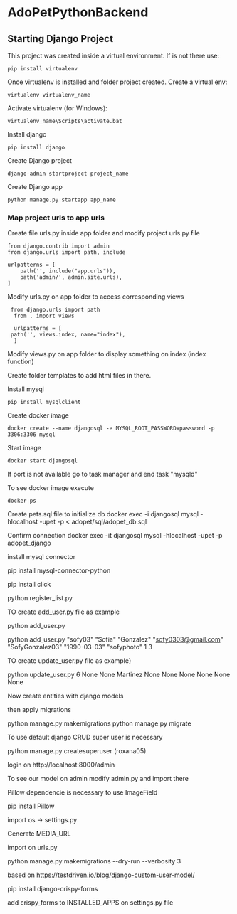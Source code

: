 # AdoPetPythonBackend

## Starting Django Project

This project was created inside a virtual environment. If is not there use:

```
pip install virtualenv
```

Once virtualenv is installed and folder project created. Create a virtual env:

```
virtualenv virtualenv_name
```

Activate virtualenv (for Windows):

```
virtualenv_name\Scripts\activate.bat
```

Install django
```
pip install django
```

Create Django project
```
django-admin startproject project_name
```

Create Django app
```
python manage.py startapp app_name
```
### Map project urls to app urls
Create file urls.py inside app folder and modify project urls.py file
```
from django.contrib import admin
from django.urls import path, include

urlpatterns = [
    path('', include("app.urls")), 
    path('admin/', admin.site.urls),
]
```
Modify urls.py on app folder to access corresponding views
```
 from django.urls import path
  from . import views

  urlpatterns = [
 path('', views.index, name="index"),
  ]
```
Modify views.py on app folder to display something on index (index function)

Create folder templates to add html files in there.

Install mysql
```
pip install mysqlclient
```

Create docker image
```
docker create --name djangosql -e MYSQL_ROOT_PASSWORD=password -p 3306:3306 mysql
```

Start image
```
docker start djangosql
```
If port is not available go to task manager and end task "mysqld"

To see docker image execute
```
docker ps
```
Create pets.sql file to initialize db
docker exec -i djangosql mysql -hlocalhost -upet -p < adopet/sql/adopet_db.sql

Confirm connection
docker exec -it djangosql mysql -hlocalhost -upet -p adopet_django

install mysql connector

pip install mysql-connector-python

pip install click

python register_list.py

TO create add_user.py file as example

python add_user.py

python add_user.py "sofy03" "Sofia" "Gonzalez" "sofy0303@gmail.com" "SofyGonzalez03" "1990-03-03" "sofyphoto" 1 3

TO create update_user.py file as example}

python update_user.py 6 None None Martinez None None None None None None


Now create entities with django models

then apply migrations

python manage.py makemigrations
python manage.py migrate

To use default django CRUD super user is necessary

python manage.py createsuperuser (roxana05)

login on http://localhost:8000/admin

To see our model on admin modify admin.py and import there

Pillow dependencie is necessary to use ImageField

pip install Pillow

import os -> settings.py

Generate MEDIA_URL

import on urls.py

python manage.py makemigrations --dry-run --verbosity 3

based on https://testdriven.io/blog/django-custom-user-model/

pip install django-crispy-forms

add crispy_forms to INSTALLED_APPS on settings.py file


